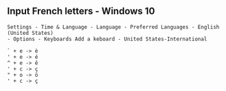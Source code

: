 ## Input French letters - Windows 10
    Settings - Time & Language - Language - Preferred Languages - English (United States) 
    - Options - Keyboards Add a keboard - United States-International
   
    ` + e -> è
    ' + e -> é
    ^ + e -> ê
    ' + c -> ç
    " + o -> ö
    ' + c -> ç
